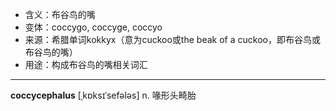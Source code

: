 - <span class="definition">含义：布谷鸟的嘴</span>
- <span class="definition">变体：coccygo, coccyge, coccyo</span>
- <span class="definition">来源：希腊单词kokkyx（意为cuckoo或the beak of a cuckoo，即布谷鸟或布谷鸟的嘴）</span>
- <span class="definition">用途：构成布谷鸟的嘴相关词汇</span>

---

<span class="vocabulary">**coccycephalus**</span> [ˌkɒksɪˈsefələs] n. 喙形头畸胎

